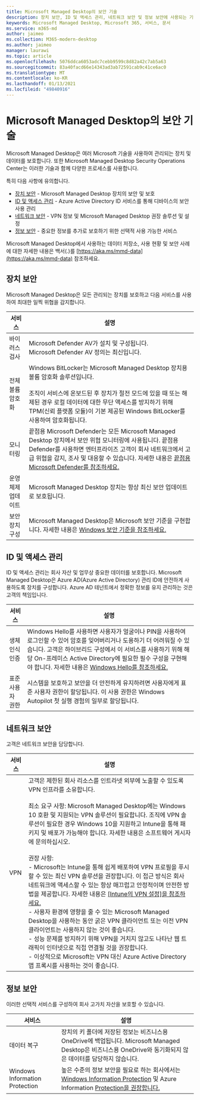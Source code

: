 ```yaml
---
title: Microsoft Managed Desktop의 보안 기술
description: 장치 보안, ID 및 액세스 관리, 네트워크 보안 및 정보 보안에 사용되는 기술
keywords: Microsoft Managed Desktop, Microsoft 365, 서비스, 문서
ms.service: m365-md
author: jaimeo
ms.collection: M365-modern-desktop
ms.author: jaimeo
manager: laurawi
ms.topic: article
ms.openlocfilehash: 5076ddca6053adc7cebb9599c8d82a42c7ab5a63
ms.sourcegitcommit: 83a40facd66e14343ad3ab72591cab9c41ce6ac0
ms.translationtype: MT
ms.contentlocale: ko-KR
ms.lasthandoff: 01/13/2021
ms.locfileid: "49840916"
---
```

# <a name="security-technologies-in-microsoft-managed-desktop"></a>Microsoft Managed Desktop의 보안 기술

<!--Security, also Onboarding doc: data handling/store, privileged account access -->

Microsoft Managed Desktop은 여러 Microsoft 기술을 사용하여 관리되는 장치 및 데이터를 보호합니다. 또한 Microsoft Managed Desktop Security Operations [](security-operations.md) Center는 이러한 기술과 함께 다양한 프로세스를 사용합니다.

특히 다음 사항에 유의합니다. 

- [장치 보안](#device-security) - Microsoft Managed Desktop 장치의 보안 및 보호
- [ID 및 액세스 관리](#identity-and-access-management) - Azure Active Directory ID 서비스를 통해 디바이스의 보안 사용 관리
- [네트워크 보안](#network-security) - VPN 정보 및 Microsoft Managed Desktop 권장 솔루션 및 설정
- [정보 보안](#information-security) - 중요한 정보를 추가로 보호하기 위한 선택적 사용 가능한 서비스 

Microsoft Managed Desktop에서 사용하는 데이터 저장소, 사용 현황 및 보안 사례에 대한 자세한 내용은 백서(.)를 [https://aka.ms/mmd-data](https://aka.ms/mmd-data) 참조하세요.


## <a name="device-security"></a>장치 보안

Microsoft Managed Desktop은 모든 관리되는 장치를 보호하고 다음 서비스를 사용하여 최대한 일찍 위협을 감지합니다.

서비스 | 설명
--- | ---
바이러스 검사 | Microsoft Defender AV가 설치 및 구성됩니다.<br>Microsoft Defender AV 정의는 최신입니다.
전체 볼륨 암호화 |    Windows BitLocker는 Microsoft Managed Desktop 장치용 볼륨 암호화 솔루션입니다.<br><br>조직이 서비스에 온보드된 후 장치가 절전 모드에 있을 때 또는 해제된 경우 로컬 데이터에 대한 무단 액세스를 방지하기 위해 TPM(신뢰 플랫폼 모듈)이 기본 제공된 Windows BitLocker를 사용하여 암호화됩니다. 
모니터링 |    끝점용 Microsoft Defender는 모든 Microsoft Managed Desktop 장치에서 보안 위협 모니터링에 사용됩니다. 끝점용 Defender를 사용하면 엔터프라이즈 고객이 회사 네트워크에서 고급 위협을 감지, 조사 및 대응할 수 있습니다. 자세한 내용은 [끝점용 Microsoft Defender를 참조하세요.](https://docs.microsoft.com/windows/threat-protection/windows-defender-atp/windows-defender-advanced-threat-protection) 
운영 체제 업데이트 |  Microsoft Managed Desktop 장치는 항상 최신 보안 업데이트로 보호됩니다.
보안 장치 구성 |   Microsoft Managed Desktop은 Microsoft 보안 기준을 구현합니다. 자세한 내용은 [Windows 보안 기준을 참조하세요.](https://docs.microsoft.com/windows/security/threat-protection/windows-security-baselines)



## <a name="identity-and-access-management"></a>ID 및 액세스 관리

ID 및 액세스 관리는 회사 자산 및 업무상 중요한 데이터를 보호합니다. Microsoft Managed Desktop은 Azure AD(Azure Active Directory) 관리 ID에 안전하게 사용하도록 장치를 구성합니다. Azure AD 테넌트에서 정확한 정보를 유지 관리하는 것은 고객의 책임입니다. 

서비스 | 설명
--- | ---
생체 인식 인증 |  Windows Hello를 사용하면 사용자가 얼굴이나 PIN을 사용하여 로그인할 수 있어 암호를 잊어버리거나 도용하기 더 어려워질 수 있습니다. 고객은 하이브리드 구성에서 이 서비스를 사용하기 위해 해당 On-프레미스 Active Directory에 필요한 필수 구성을 구현해야 합니다. 자세한 내용은 [Windows Hello를 참조하세요.](https://docs.microsoft.com/windows-hardware/design/device-experiences/windows-hello) 
표준 사용자 권한 |  시스템을 보호하고 보안을 더 안전하게 유지하려면 사용자에게 표준 사용자 권한이 할당됩니다. 이 사용 권한은 Windows Autopilot 첫 실행 경험의 일부로 할당됩니다.



## <a name="network-security"></a>네트워크 보안

고객은 네트워크 보안을 담당합니다. 

서비스 | 설명
--- | ---
VPN | 고객은 제한된 회사 리소스를 인트라넷 외부에 노출할 수 있도록 VPN 인프라를 소유합니다.<br><br>최소 요구 사항: Microsoft Managed Desktop에는 Windows 10 호환 및 지원되는 VPN 솔루션이 필요합니다. 조직에 VPN 솔루션이 필요한 경우 Windows 10을 지원하고 Intune을 통해 패키지 및 배포가 가능해야 합니다. 자세한 내용은 소프트웨어 게시자에 문의하십시오.<br><br>권장 사항:<br>- Microsoft는 Intune을 통해 쉽게 배포하여 VPN 프로필을 푸시할 수 있는 최신 VPN 솔루션을 권장합니다. 이 접근 방식은 회사 네트워크에 액세스할 수 있는 항상 매끄럽고 안정적이며 안전한 방법을 제공합니다. 자세한 내용은 [[Intune의 VPN 설정]을 참조하세요.](https://docs.microsoft.com/intune/vpn-settings-configure)<br>- 사용자 환경에 영향을 줄 수 있는 Microsoft Managed Desktop을 사용하는 동안 굵은 VPN 클라이언트 또는 이전 VPN 클라이언트는 사용하지 않는 것이 좋습니다.<br>- 성능 문제를 방지하기 위해 VPN을 거치지 않고도 나타난 웹 트래픽이 인터넷으로 직접 연결될 것을 권장합니다.<br>- 이상적으로 Microsoft는 VPN 대신 Azure Active Directory 앱 프록시를 사용하는 것이 좋습니다.


## <a name="information-security"></a>정보 보안

이러한 선택적 서비스를 구성하여 회사 고가치 자산을 보호할 수 있습니다. 

서비스 | 설명
--- | ---
데이터 복구  | 장치의 키 폴더에 저장된 정보는 비즈니스용 OneDrive에 백업됩니다. Microsoft Managed Desktop은 비즈니스용 OneDrive와 동기화되지 않은 데이터를 담당하지 않습니다. 
Windows Information Protection |    높은 수준의 정보 보안을 필요로 하는 회사에서는 [Windows Information Protection](https://docs.microsoft.com/windows/threat-protection/windows-information-protection/protect-enterprise-data-using-wip) 및 Azure Information [Protection을 권장합니다.](https://www.microsoft.com/cloud-platform/azure-information-protection) 

